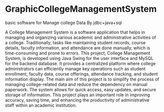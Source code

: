 # GraphicCollegeManagementSystem
basic software for Manage college Data By jdbc+java+sql

A College Management System is a software application that helps in managing and organizing various academic and administrative activities of a college. Traditionally, tasks like maintaining student records, course details, faculty information, and attendance are done manually, which is time-consuming and prone to errors.
This project, College Management System, is developed using Java Swing for the user interface and MySQL for the backend database. It provides a centralized platform where college administrators can efficiently manage key operations such as student enrollment, faculty data, course offerings, attendance tracking, and student information display.
The main aim of this project is to simplify the process of managing college-related data and reduce the dependency on manual paperwork. The system allows for quick access, easy updates, and secure storage of information.
This project plays an important role in improving accuracy, saving time, and enhancing the productivity of administrative staff within an academic institution.

